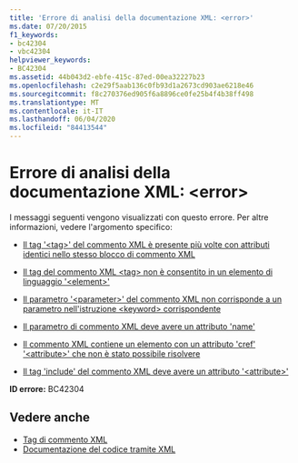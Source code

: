 ```yaml
---
title: 'Errore di analisi della documentazione XML: <error>'
ms.date: 07/20/2015
f1_keywords:
- bc42304
- vbc42304
helpviewer_keywords:
- BC42304
ms.assetid: 44b043d2-ebfe-415c-87ed-00ea32227b23
ms.openlocfilehash: c2e29f5aab136c0fb93d1a2673cd903ae6218e46
ms.sourcegitcommit: f8c270376ed905f6a8896ce0fe25b4f4b38ff498
ms.translationtype: MT
ms.contentlocale: it-IT
ms.lasthandoff: 06/04/2020
ms.locfileid: "84413544"
---
```

# <a name="xml-documentation-parse-error-error"></a>Errore di analisi della documentazione XML: \<error>
I messaggi seguenti vengono visualizzati con questo errore. Per altre informazioni, vedere l'argomento specifico:  
  
- [Il tag '\<tag>' del commento XML è presente più volte con attributi identici nello stesso blocco di commento XML](bc42305.md)  
  
- [Il tag del commento XML \<tag> non è consentito in un elemento di linguaggio '\<element>'](bc42306.md)  
  
- [Il parametro '\<parameter>' del commento XML non corrisponde a un parametro nell'istruzione \<keyword> corrispondente](bc42307.md)  
  
- [Il parametro di commento XML deve avere un attributo 'name'](bc42308.md)  
  
- [Il commento XML contiene un elemento con un attributo 'cref' '\<attribute>' che non è stato possibile risolvere](bc42309.md)  
  
- [Il tag 'include' del commento XML deve avere un attributo '\<attribute>'](bc42310.md)  
  
 **ID errore:** BC42304  
  
## <a name="see-also"></a>Vedere anche

- [Tag di commento XML](../language-reference/xmldoc/index.md)
- [Documentazione del codice tramite XML](../programming-guide/program-structure/documenting-your-code-with-xml.md)
